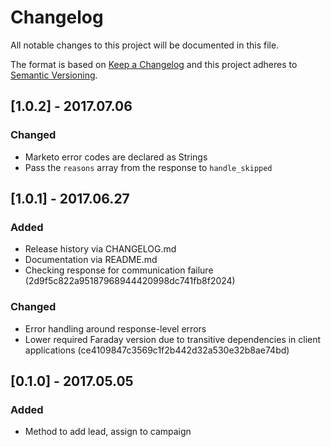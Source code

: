 # Changelog
All notable changes to this project will be documented in this file.

The format is based on [Keep a Changelog](http://keepachangelog.com/)
and this project adheres to [Semantic Versioning](http://semver.org/).

## [1.0.2] - 2017.07.06
### Changed
- Marketo error codes are declared as Strings
- Pass the `reasons` array from the response to `handle_skipped`

## [1.0.1] - 2017.06.27
### Added
- Release history via CHANGELOG.md
- Documentation via README.md
- Checking response for communication failure (2d9f5c822a95187968944420998dc741fb8f2024)

### Changed
- Error handling around response-level errors
- Lower required Faraday version due to transitive dependencies in client
  applications (ce4109847c3569c1f2b442d32a530e32b8ae74bd)

## [0.1.0] - 2017.05.05
### Added
- Method to add lead, assign to campaign
